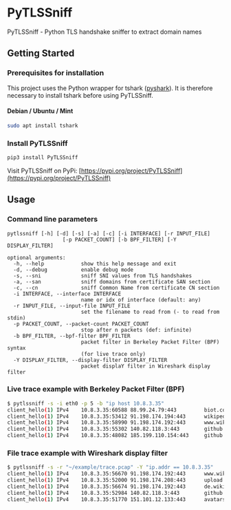 # PyTLSSniff

PyTLSSniff - Python TLS handshake sniffer to extract domain names

<!-- GETTING STARTED -->
## Getting Started

### Prerequisites for installation

This project uses the Python wrapper for tshark ([pyshark](https://github.com/KimiNewt/pyshark)). It is therefore necessary to install tshark before using PyTLSSniff.

#### Debian / Ubuntu / Mint

```sh
sudo apt install tshark
```

### Install PyTLSSniff

```sh
pip3 install PyTLSSniff
```

Visit PyTLSSniff on PyPi: [https://pypi.org/project/PyTLSSniff](https://pypi.org/project/PyTLSSniff)
<!-- USAGE EXAMPLES -->
## Usage

### Command line parameters

```
pytlssniff [-h] [-d] [-s] [-a] [-c] [-i INTERFACE] [-r INPUT_FILE]
                  [-p PACKET_COUNT] [-b BPF_FILTER] [-Y DISPLAY_FILTER]

optional arguments:
  -h, --help            show this help message and exit
  -d, --debug           enable debug mode
  -s, --sni             sniff SNI values from TLS handshakes
  -a, --san             sniff domains from certificate SAN section
  -c, --cn              sniff Common Name from certificate CN section
  -i INTERFACE, --interface INTERFACE
                        name or idx of interface (default: any)
  -r INPUT_FILE, --input-file INPUT_FILE
                        set the filename to read from (- to read from stdin)
  -p PACKET_COUNT, --packet-count PACKET_COUNT
                        stop after n packets (def: infinite)
  -b BPF_FILTER, --bpf-filter BPF_FILTER
                        packet filter in Berkeley Packet Filter (BPF) syntax
                        (for live trace only)
  -Y DISPLAY_FILTER, --display-filter DISPLAY_FILTER
                        packet displaY filter in Wireshark display filter
```

### Live trace example with Berkeley Packet Filter (BPF)

```sh
$ pytlssniff -s -i eth0 -p 5 -b "ip host 10.8.3.35"
client_hello(1) IPv4    10.8.3.35:60588 88.99.24.79:443         biot.com
client_hello(1) IPv4    10.8.3.35:53412 91.198.174.194:443      wikipedia.com
client_hello(1) IPv4    10.8.3.35:58990 91.198.174.192:443      www.wikipedia.org
client_hello(1) IPv4    10.8.3.35:55302 140.82.118.3:443        github.com
client_hello(1) IPv4    10.8.3.35:48082 185.199.110.154:443     github.githubassets.com
```

### File trace example with Wireshark display filter

```sh
$ pytlssniff -s -r "~/example/trace.pcap" -Y "ip.addr == 10.8.3.35"
client_hello(1) IPv4    10.8.3.35:56670 91.198.174.192:443      www.wikipedia.org
client_hello(1) IPv4    10.8.3.35:52000 91.198.174.208:443      upload.wikimedia.org
client_hello(1) IPv4    10.8.3.35:56674 91.198.174.192:443      de.wikipedia.org
client_hello(1) IPv4    10.8.3.35:52984 140.82.118.3:443        github.com
client_hello(1) IPv4    10.8.3.35:51770 151.101.12.133:443      avatars0.githubusercontent.com
```
